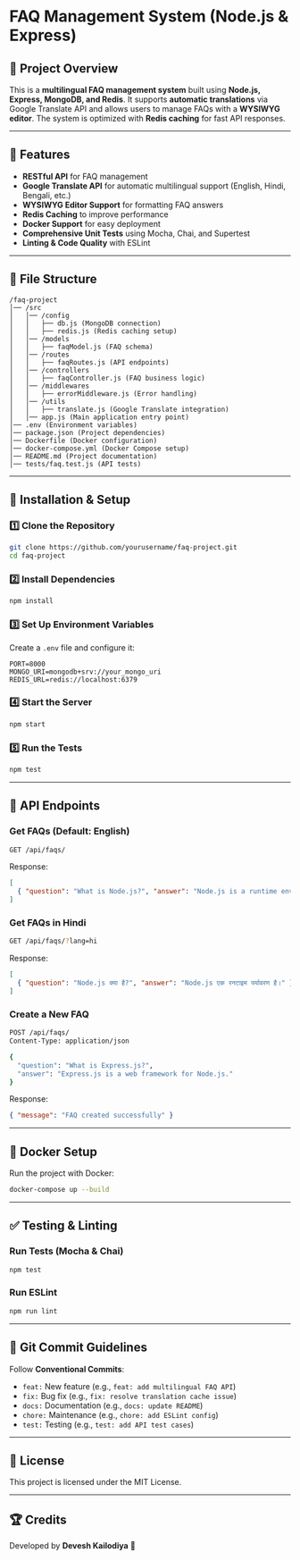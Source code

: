 # FAQ Management System (Node.js & Express)

## 📌 Project Overview
This is a **multilingual FAQ management system** built using **Node.js, Express, MongoDB, and Redis**. It supports **automatic translations** via Google Translate API and allows users to manage FAQs with a **WYSIWYG editor**. The system is optimized with **Redis caching** for fast API responses.

---

## 🚀 Features
- **RESTful API** for FAQ management
- **Google Translate API** for automatic multilingual support (English, Hindi, Bengali, etc.)
- **WYSIWYG Editor Support** for formatting FAQ answers
- **Redis Caching** to improve performance
- **Docker Support** for easy deployment
- **Comprehensive Unit Tests** using Mocha, Chai, and Supertest
- **Linting & Code Quality** with ESLint

---

## 📂 File Structure
```
/faq-project
│── /src
│   │── /config
│   │   ├── db.js (MongoDB connection)
│   │   ├── redis.js (Redis caching setup)
│   │── /models
│   │   ├── faqModel.js (FAQ schema)
│   │── /routes
│   │   ├── faqRoutes.js (API endpoints)
│   │── /controllers
│   │   ├── faqController.js (FAQ business logic)
│   │── /middlewares
│   │   ├── errorMiddleware.js (Error handling)
│   │── /utils
│   │   ├── translate.js (Google Translate integration)
│   │── app.js (Main application entry point)
│── .env (Environment variables)
│── package.json (Project dependencies)
│── Dockerfile (Docker configuration)
│── docker-compose.yml (Docker Compose setup)
│── README.md (Project documentation)
│── tests/faq.test.js (API tests)
```

---

## 🔧 Installation & Setup

### **1️⃣ Clone the Repository**
```sh
git clone https://github.com/yourusername/faq-project.git
cd faq-project
```

### **2️⃣ Install Dependencies**
```sh
npm install
```

### **3️⃣ Set Up Environment Variables**
Create a `.env` file and configure it:
```env
PORT=8000
MONGO_URI=mongodb+srv://your_mongo_uri
REDIS_URL=redis://localhost:6379
```

### **4️⃣ Start the Server**
```sh
npm start
```

### **5️⃣ Run the Tests**
```sh
npm test
```

---

## 📡 API Endpoints
### **Get FAQs (Default: English)**
```sh
GET /api/faqs/
```
Response:
```json
[
  { "question": "What is Node.js?", "answer": "Node.js is a runtime environment." }
]
```

### **Get FAQs in Hindi**
```sh
GET /api/faqs/?lang=hi
```
Response:
```json
[
  { "question": "Node.js क्या है?", "answer": "Node.js एक रनटाइम पर्यावरण है।" }
]
```

### **Create a New FAQ**
```sh
POST /api/faqs/
Content-Type: application/json

{
  "question": "What is Express.js?",
  "answer": "Express.js is a web framework for Node.js."
}
```
Response:
```json
{ "message": "FAQ created successfully" }
```

---

## 🚀 Docker Setup
Run the project with Docker:
```sh
docker-compose up --build
```

---

## ✅ Testing & Linting
### **Run Tests (Mocha & Chai)**
```sh
npm test
```
### **Run ESLint**
```sh
npm run lint
```

---

## 📌 Git Commit Guidelines
Follow **Conventional Commits**:
- `feat:` New feature (e.g., `feat: add multilingual FAQ API`)
- `fix:` Bug fix (e.g., `fix: resolve translation cache issue`)
- `docs:` Documentation (e.g., `docs: update README`)
- `chore:` Maintenance (e.g., `chore: add ESLint config`)
- `test:` Testing (e.g., `test: add API test cases`)

---

## 📜 License
This project is licensed under the MIT License.

---

## 🏆 Credits
Developed by **Devesh Kailodiya** 🚀

